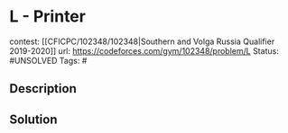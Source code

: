 # L - Printer

contest: [[CFICPC/102348/102348|Southern and Volga Russia Qualifier 2019-2020]]
url: https://codeforces.com/gym/102348/problem/L
Status: #UNSOLVED
Tags: #

## Description

## Solution

